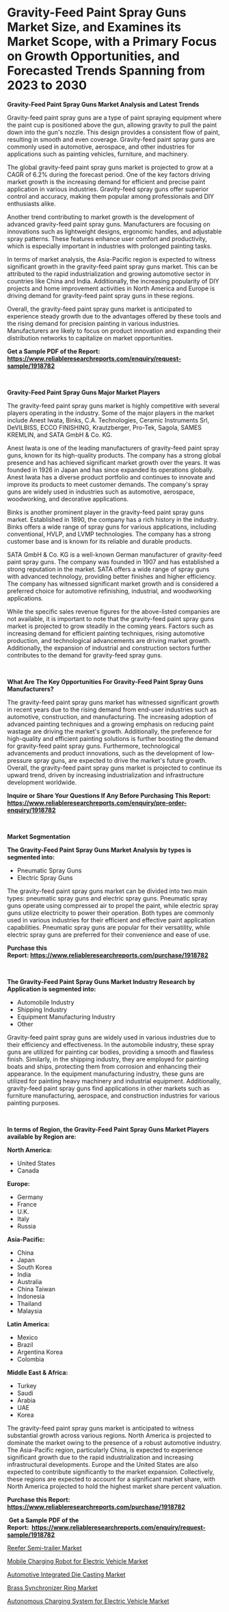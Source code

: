 <p><h1>Gravity-Feed Paint Spray Guns Market Size, and Examines its Market Scope, with a Primary Focus on Growth Opportunities, and Forecasted Trends Spanning from 2023 to 2030</h1></p><p><strong>Gravity-Feed Paint Spray Guns Market Analysis and Latest Trends</strong></p>
<p><p>Gravity-feed paint spray guns are a type of paint spraying equipment where the paint cup is positioned above the gun, allowing gravity to pull the paint down into the gun's nozzle. This design provides a consistent flow of paint, resulting in smooth and even coverage. Gravity-feed paint spray guns are commonly used in automotive, aerospace, and other industries for applications such as painting vehicles, furniture, and machinery.</p><p>The global gravity-feed paint spray guns market is projected to grow at a CAGR of 6.2% during the forecast period. One of the key factors driving market growth is the increasing demand for efficient and precise paint application in various industries. Gravity-feed spray guns offer superior control and accuracy, making them popular among professionals and DIY enthusiasts alike.</p><p>Another trend contributing to market growth is the development of advanced gravity-feed paint spray guns. Manufacturers are focusing on innovations such as lightweight designs, ergonomic handles, and adjustable spray patterns. These features enhance user comfort and productivity, which is especially important in industries with prolonged painting tasks.</p><p>In terms of market analysis, the Asia-Pacific region is expected to witness significant growth in the gravity-feed paint spray guns market. This can be attributed to the rapid industrialization and growing automotive sector in countries like China and India. Additionally, the increasing popularity of DIY projects and home improvement activities in North America and Europe is driving demand for gravity-feed paint spray guns in these regions.</p><p>Overall, the gravity-feed paint spray guns market is anticipated to experience steady growth due to the advantages offered by these tools and the rising demand for precision painting in various industries. Manufacturers are likely to focus on product innovation and expanding their distribution networks to capitalize on market opportunities.</p></p>
<p><strong>Get a Sample PDF of the Report:&nbsp; <a href="https://www.reliableresearchreports.com/enquiry/request-sample/1918782">https://www.reliableresearchreports.com/enquiry/request-sample/1918782</a></strong></p>
<p>&nbsp;</p>
<p><strong>Gravity-Feed Paint Spray Guns Major Market Players</strong></p>
<p><p>The gravity-feed paint spray guns market is highly competitive with several players operating in the industry. Some of the major players in the market include Anest Iwata, Binks, C.A. Technologies, Ceramic Instruments Srl, DeVILBISS, ECCO FINISHING, Krautzberger, Pro-Tek, Sagola, SAMES KREMLIN, and SATA GmbH & Co. KG.</p><p>Anest Iwata is one of the leading manufacturers of gravity-feed paint spray guns, known for its high-quality products. The company has a strong global presence and has achieved significant market growth over the years. It was founded in 1926 in Japan and has since expanded its operations globally. Anest Iwata has a diverse product portfolio and continues to innovate and improve its products to meet customer demands. The company's spray guns are widely used in industries such as automotive, aerospace, woodworking, and decorative applications.</p><p>Binks is another prominent player in the gravity-feed paint spray guns market. Established in 1890, the company has a rich history in the industry. Binks offers a wide range of spray guns for various applications, including conventional, HVLP, and LVMP technologies. The company has a strong customer base and is known for its reliable and durable products.</p><p>SATA GmbH & Co. KG is a well-known German manufacturer of gravity-feed paint spray guns. The company was founded in 1907 and has established a strong reputation in the market. SATA offers a wide range of spray guns with advanced technology, providing better finishes and higher efficiency. The company has witnessed significant market growth and is considered a preferred choice for automotive refinishing, industrial, and woodworking applications.</p><p>While the specific sales revenue figures for the above-listed companies are not available, it is important to note that the gravity-feed paint spray guns market is projected to grow steadily in the coming years. Factors such as increasing demand for efficient painting techniques, rising automotive production, and technological advancements are driving market growth. Additionally, the expansion of industrial and construction sectors further contributes to the demand for gravity-feed spray guns.</p></p>
<p>&nbsp;</p>
<p><strong>What Are The Key Opportunities For Gravity-Feed Paint Spray Guns Manufacturers?</strong></p>
<p><p>The gravity-feed paint spray guns market has witnessed significant growth in recent years due to the rising demand from end-user industries such as automotive, construction, and manufacturing. The increasing adoption of advanced painting techniques and a growing emphasis on reducing paint wastage are driving the market's growth. Additionally, the preference for high-quality and efficient painting solutions is further boosting the demand for gravity-feed paint spray guns. Furthermore, technological advancements and product innovations, such as the development of low-pressure spray guns, are expected to drive the market's future growth. Overall, the gravity-feed paint spray guns market is projected to continue its upward trend, driven by increasing industrialization and infrastructure development worldwide.</p></p>
<p><strong>Inquire or Share Your Questions If Any Before Purchasing This Report: <a href="https://www.reliableresearchreports.com/enquiry/pre-order-enquiry/1918782">https://www.reliableresearchreports.com/enquiry/pre-order-enquiry/1918782</a></strong></p>
<p>&nbsp;</p>
<p><strong>Market Segmentation</strong></p>
<p><strong>The Gravity-Feed Paint Spray Guns Market Analysis by types is segmented into:</strong></p>
<p><ul><li>Pneumatic Spray Guns</li><li>Electric Spray Guns</li></ul></p>
<p><p>The gravity-feed paint spray guns market can be divided into two main types: pneumatic spray guns and electric spray guns. Pneumatic spray guns operate using compressed air to propel the paint, while electric spray guns utilize electricity to power their operation. Both types are commonly used in various industries for their efficient and effective paint application capabilities. Pneumatic spray guns are popular for their versatility, while electric spray guns are preferred for their convenience and ease of use.</p></p>
<p><strong>Purchase this Report:&nbsp;<a href="https://www.reliableresearchreports.com/purchase/1918782">https://www.reliableresearchreports.com/purchase/1918782</a></strong></p>
<p>&nbsp;</p>
<p><strong>The Gravity-Feed Paint Spray Guns Market Industry Research by Application is segmented into:</strong></p>
<p><ul><li>Automobile Industry</li><li>Shipping Industry</li><li>Equipment Manufacturing Industry</li><li>Other</li></ul></p>
<p><p>Gravity-feed paint spray guns are widely used in various industries due to their efficiency and effectiveness. In the automobile industry, these spray guns are utilized for painting car bodies, providing a smooth and flawless finish. Similarly, in the shipping industry, they are employed for painting boats and ships, protecting them from corrosion and enhancing their appearance. In the equipment manufacturing industry, these guns are utilized for painting heavy machinery and industrial equipment. Additionally, gravity-feed paint spray guns find applications in other markets such as furniture manufacturing, aerospace, and construction industries for various painting purposes.</p></p>
<p>&nbsp;</p>
<p><strong>In terms of Region, the Gravity-Feed Paint Spray Guns Market Players available by Region are:</strong></p>
<p>
    <p> <strong> North America: </strong>
        <ul>
            <li>United States</li>
            <li>Canada</li>
        </ul>
        </p> 
    <p> <strong> Europe: </strong>
        <ul>
            <li>Germany</li>
            <li>France</li>
            <li>U.K.</li>
            <li>Italy</li>
            <li>Russia</li>
        </ul>
        </p> 
    <p> <strong> Asia-Pacific: </strong>
        <ul>
            <li>China</li>
            <li>Japan</li>
            <li>South Korea</li>
            <li>India</li>
            <li>Australia</li>
            <li>China Taiwan</li>
            <li>Indonesia</li>
            <li>Thailand</li>
            <li>Malaysia</li>
        </ul>
        </p> 
    <p> <strong> Latin America: </strong>
        <ul>
            <li>Mexico</li>
            <li>Brazil</li>
            <li>Argentina Korea</li>
            <li>Colombia</li>
        </ul>
        </p> 
    <p> <strong> Middle East & Africa: </strong>
        <ul>
            <li>Turkey</li>
            <li>Saudi</li>
            <li>Arabia</li>
            <li>UAE</li>
            <li>Korea</li>
        </ul>
    </p>
    </p>
<p><p>The gravity-feed paint spray guns market is anticipated to witness substantial growth across various regions. North America is projected to dominate the market owing to the presence of a robust automotive industry. The Asia-Pacific region, particularly China, is expected to experience significant growth due to the rapid industrialization and increasing infrastructural developments. Europe and the United States are also expected to contribute significantly to the market expansion. Collectively, these regions are expected to account for a significant market share, with North America projected to hold the highest market share percent valuation.</p></p>
<p><strong>Purchase this Report: <a href="https://www.reliableresearchreports.com/purchase/1918782">https://www.reliableresearchreports.com/purchase/1918782</a></strong></p>
<p>&nbsp;<strong>Get a Sample PDF of the Report:&nbsp;&nbsp;<a href="https://www.reliableresearchreports.com/enquiry/request-sample/1918782">https://www.reliableresearchreports.com/enquiry/request-sample/1918782</a></strong></p>
<p><strong></strong></p>
<p><p><a href="https://medium.com/@jettiejohns/reefer-semi-trailer-market-analysis-its-cagr-market-segmentation-and-global-industry-overview-7327a72f028a">Reefer Semi-trailer Market</a></p><p><a href="https://medium.com/@efrenmuller/mobile-charging-robot-for-electric-vehicle-market-focuses-on-market-share-size-and-projected-e9044ec14028">Mobile Charging Robot for Electric Vehicle Market</a></p><p><a href="https://medium.com/@morgancrist1926/analyzing-automotive-integrated-die-casting-market-global-industry-perspective-and-forecast-2023-5d78f2ec0419">Automotive Integrated Die Casting Market</a></p><p><a href="https://medium.com/@piercehoppe2023/brass-synchronizer-ring-market-the-key-to-successful-business-strategy-forecast-till-2030-c13d249e2311">Brass Synchronizer Ring Market</a></p><p><a href="https://medium.com/@melissahaag/autonomous-charging-system-for-electric-vehicle-market-research-report-its-history-and-forecast-c3ce0602b87c">Autonomous Charging System for Electric Vehicle Market</a></p></p>